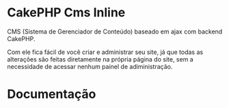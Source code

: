 CakePHP Cms Inline
==================

CMS (Sistema de Gerenciador de Conteúdo) baseado em ajax com backend CakePHP.

Com ele fica fácil de você criar e administrar seu site, já que todas as alterações são feitas diretamente na própria página do site, sem a necessidade de acessar nenhum painel de adiministração.

Documentação
==================
